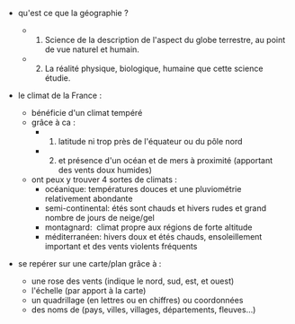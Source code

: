 - qu'est ce que la géographie ?
	- 1)  Science de la description de l'aspect du globe terrestre, au point de vue naturel et humain.
	- 2)  La réalité physique, biologique, humaine que cette science étudie.

- le climat de la France :
	- bénéficie d'un climat tempéré 
	- grâce à ca :
		- 1)  latitude ni trop près de l'équateur ou du pôle nord 
		- 2)  et présence d'un océan et de mers à proximité (apportant des vents doux humides)
	- ont peux y trouver 4 sortes de climats :
		- océanique: températures douces et une pluviométrie relativement abondante
		- semi-continental: étés sont chauds et hivers rudes et grand nombre de jours de neige/gel
		- montagnard:  climat propre aux régions de forte altitude
		- méditerranéen: hivers doux et étés chauds, ensoleillement important et des vents violents fréquents

- se repérer sur une carte/plan grâce à :
	- une rose des vents (indique le nord, sud, est, et ouest)
	- l'échelle (par apport à la carte)
	- un quadrillage (en lettres ou en chiffres) ou coordonnées
	- des noms de (pays, villes, villages, départements, fleuves…)


